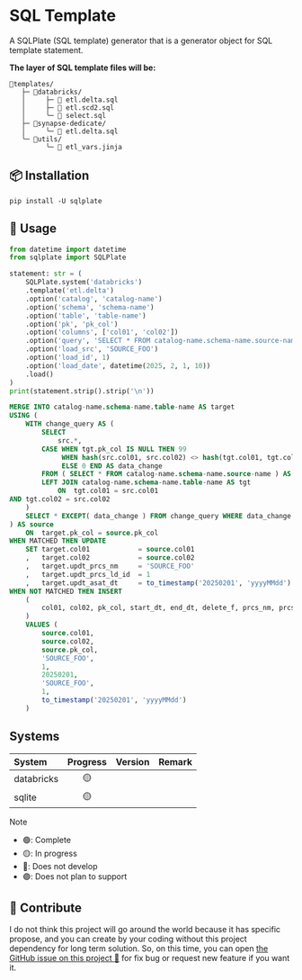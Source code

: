 # SQL Template

A SQLPlate (SQL template) generator that is a generator object for SQL template
statement.

**The layer of SQL template files will be:**

```text
📂templates/
   ├─ 📂databricks/
   │     ├─ 📜 etl.delta.sql
   │     ├─ 📜 etl.scd2.sql
   │     ╰─ 📜 select.sql
   ├─ 📂synapse-dedicate/
   │     ╰─ 📜 etl.delta.sql
   ╰─ 📂utils/
         ╰─ 📜 etl_vars.jinja
```

## :package: Installation

```shell
pip install -U sqlplate
```

## :fork_and_knife: Usage

```python
from datetime import datetime
from sqlplate import SQLPlate

statement: str = (
    SQLPlate.system('databricks')
    .template('etl.delta')
    .option('catalog', 'catalog-name')
    .option('schema', 'schema-name')
    .option('table', 'table-name')
    .option('pk', 'pk_col')
    .option('columns', ['col01', 'col02'])
    .option('query', 'SELECT * FROM catalog-name.schema-name.source-name')
    .option('load_src', 'SOURCE_FOO')
    .option('load_id', 1)
    .option('load_date', datetime(2025, 2, 1, 10))
    .load()
)
print(statement.strip().strip('\n'))
```

```sql
MERGE INTO catalog-name.schema-name.table-name AS target
USING (
    WITH change_query AS (
        SELECT
            src.*,
        CASE WHEN tgt.pk_col IS NULL THEN 99
             WHEN hash(src.col01, src.col02) <> hash(tgt.col01, tgt.col02) THEN 1
             ELSE 0 END AS data_change
        FROM ( SELECT * FROM catalog-name.schema-name.source-name ) AS src
        LEFT JOIN catalog-name.schema-name.table-name AS tgt
            ON  tgt.col01 = src.col01
AND tgt.col02 = src.col02
    )
    SELECT * EXCEPT( data_change ) FROM change_query WHERE data_change IN (99, 1)
) AS source
    ON  target.pk_col = source.pk_col
WHEN MATCHED THEN UPDATE
    SET target.col01            = source.col01
    ,   target.col02            = source.col02
    ,   target.updt_prcs_nm     = 'SOURCE_FOO'
    ,   target.updt_prcs_ld_id  = 1
    ,   target.updt_asat_dt     = to_timestamp('20250201', 'yyyyMMdd')
WHEN NOT MATCHED THEN INSERT
    (
        col01, col02, pk_col, start_dt, end_dt, delete_f, prcs_nm, prcs_ld_id, asat_dt, updt_prcs_nm, updt_prcs_ld_id, updt_asat_dt
    )
    VALUES (
        source.col01,
        source.col02,
        source.pk_col,
        'SOURCE_FOO',
        1,
        20250201,
        'SOURCE_FOO',
        1,
        to_timestamp('20250201', 'yyyyMMdd')
    )
```

## Systems

| System     |    Progress     | Version  | Remark  |
|:-----------|:---------------:|:--------:|---------|
| databricks | :yellow_circle: |          |         |
| sqlite     | :yellow_circle: |          |         |

> [!NOTE]
> - :green_circle:: Complete
> - :yellow_circle:: In progress
> - :red_circle:: Does not develop
> - :purple_circle:: Does not plan to support

## :speech_balloon: Contribute

I do not think this project will go around the world because it has specific propose,
and you can create by your coding without this project dependency for long term
solution. So, on this time, you can open [the GitHub issue on this project :raised_hands:](https://github.com/korawica/sqlplate/issues)
for fix bug or request new feature if you want it.
